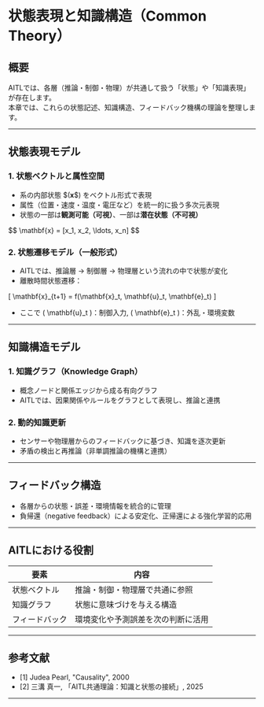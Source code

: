 
# 状態表現と知識構造（Common Theory）

## 概要

AITLでは、各層（推論・制御・物理）が共通して扱う「状態」や「知識表現」が存在します。  
本章では、これらの状態記述、知識構造、フィードバック機構の理論を整理します。

---

## 状態表現モデル

### 1. 状態ベクトルと属性空間

- 系の内部状態 \$$( \mathbf{x} \$$) をベクトル形式で表現  
- 属性（位置・速度・温度・電圧など）を統一的に扱う多次元表現  
- 状態の一部は**観測可能（可視）**、一部は**潜在状態（不可視）**

\$$
\mathbf{x} = [x_1, x_2, \ldots, x_n]
\$$

### 2. 状態遷移モデル（一般形式）

- AITLでは、推論層 → 制御層 → 物理層という流れの中で状態が変化  
- 離散時間状態遷移：

\[
\mathbf{x}_{t+1} = f(\mathbf{x}_t, \mathbf{u}_t, \mathbf{e}_t)
\]

- ここで \( \mathbf{u}_t \)：制御入力, \( \mathbf{e}_t \)：外乱・環境変数

---

## 知識構造モデル

### 1. 知識グラフ（Knowledge Graph）

- 概念ノードと関係エッジから成る有向グラフ  
- AITLでは、因果関係やルールをグラフとして表現し、推論と連携

### 2. 動的知識更新

- センサーや物理層からのフィードバックに基づき、知識を逐次更新  
- 矛盾の検出と再推論（非単調推論の機構と連携）

---

## フィードバック構造

- 各層からの状態・誤差・環境情報を統合的に管理  
- 負帰還（negative feedback）による安定化、正帰還による強化学習的応用

---

## AITLにおける役割

| 要素 | 内容 |
|------|------|
| 状態ベクトル | 推論・制御・物理層で共通に参照 |
| 知識グラフ | 状態に意味づけを与える構造 |
| フィードバック | 環境変化や予測誤差を次の判断に活用 |

---

## 参考文献

- [1] Judea Pearl, "Causality", 2000  
- [2] 三溝 真一, 「AITL共通理論：知識と状態の接続」, 2025

---

